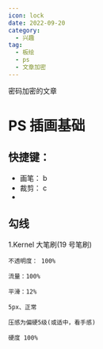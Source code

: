 ```yaml
---
icon: lock
date: 2022-09-20
category:
  - 兴趣
tag:
  - 板绘
  - ps
  - 文章加密
---
```


密码加密的文章

<!-- more -->

# PS 插画基础

## 快捷键：

- 画笔： b
- 裁剪： c
-

## **勾线**

1.Kernel 大笔刷(19 号笔刷)

    不透明度： 100%

    流量：100%

    平滑：12%

    5px、正常

    压感为偏硬5级(或适中，看手感)

    硬度 100%
